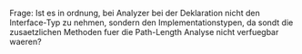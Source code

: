 Frage: Ist es in ordnung, bei Analyzer bei der Deklaration nicht den Interface-Typ zu nehmen, sondern den Implementationstypen, da sondt die zusaetzlichen Methoden fuer die Path-Length Analyse nicht verfuegbar waeren?